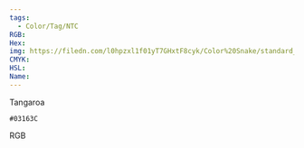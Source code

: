 ```yaml
---
tags:
  - Color/Tag/NTC
RGB:
Hex:
img: https://filedn.com/l0hpzxl1f01yT7GHxtF8cyk/Color%20Snake/standard_csv_to_svg//03163C.svg
CMYK:
HSL:
Name:
---
```

Tangaroa
```palette
#03163C
```
RGB
